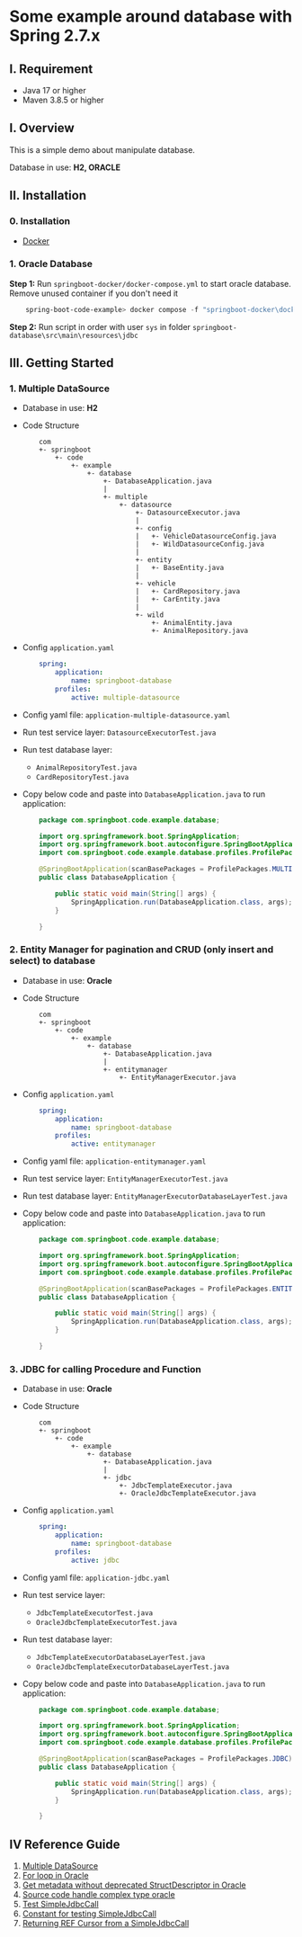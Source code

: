 # Some example around database with Spring 2.7.x

## I. Requirement
- Java 17 or higher
- Maven 3.8.5 or higher

## I. Overview

This is a simple demo about manipulate database.

Database in use: **H2, ORACLE**

## II. Installation

### 0. **Installation**

- [Docker](https://www.docker.com/)

### 1. **Oracle Database**

**Step 1:** Run `springboot-docker/docker-compose.yml` to start oracle database. Remove unused container if you don't need it

```powershell
    spring-boot-code-example> docker compose -f "springboot-docker\docker-compose.yml" up -d --build
```

**Step 2:** Run script in order with user `sys` in folder `springboot-database\src\main\resources\jdbc`


## III. Getting Started

### 1. Multiple DataSource

- Database in use: **H2**

- Code Structure

    ```
        com
        +- springboot
            +- code
                +- example
                    +- database
                        +- DatabaseApplication.java
                        |
                        +- multiple
                            +- datasource
                                +- DatasourceExecutor.java
                                |
                                +- config
                                |   +- VehicleDatasourceConfig.java
                                |   +- WildDatasourceConfig.java
                                |
                                +- entity
                                |   +- BaseEntity.java
                                |
                                +- vehicle
                                |   +- CardRepository.java
                                |   +- CarEntity.java
                                |
                                +- wild
                                    +- AnimalEntity.java
                                    +- AnimalRepository.java
    ```

- Config `application.yaml`

    ```yaml
        spring:
            application:
                name: springboot-database
            profiles:
                active: multiple-datasource
    ```

- Config yaml file: `application-multiple-datasource.yaml`

- Run test service layer: `DatasourceExecutorTest.java`

- Run test database layer:

    - `AnimalRepositoryTest.java`
    - `CardRepositoryTest.java`

- Copy below code and paste into `DatabaseApplication.java` to run application:

    ```java
        package com.springboot.code.example.database;

        import org.springframework.boot.SpringApplication;
        import org.springframework.boot.autoconfigure.SpringBootApplication;
        import com.springboot.code.example.database.profiles.ProfilePackages;

        @SpringBootApplication(scanBasePackages = ProfilePackages.MULTIPLE_DATASOURCE)
        public class DatabaseApplication {

            public static void main(String[] args) {
                SpringApplication.run(DatabaseApplication.class, args);
            }

        }
    ```

### 2. Entity Manager for pagination and CRUD (only insert and select) to database

- Database in use: **Oracle**

- Code Structure

    ```
        com
        +- springboot
            +- code
                +- example
                    +- database
                        +- DatabaseApplication.java
                        |
                        +- entitymanager
                            +- EntityManagerExecutor.java
    ```

- Config `application.yaml`

    ```yaml
        spring:
            application:
                name: springboot-database
            profiles:
                active: entitymanager
    ```

- Config yaml file: `application-entitymanager.yaml`

- Run test service layer: `EntityManagerExecutorTest.java`

- Run test database layer: `EntityManagerExecutorDatabaseLayerTest.java`

- Copy below code and paste into `DatabaseApplication.java` to run application:

    ```java
        package com.springboot.code.example.database;

        import org.springframework.boot.SpringApplication;
        import org.springframework.boot.autoconfigure.SpringBootApplication;
        import com.springboot.code.example.database.profiles.ProfilePackages;

        @SpringBootApplication(scanBasePackages = ProfilePackages.ENTITY_MANAGER)
        public class DatabaseApplication {

            public static void main(String[] args) {
                SpringApplication.run(DatabaseApplication.class, args);
            }

        }
    ```

### 3. JDBC for calling Procedure and Function

- Database in use: **Oracle**

- Code Structure

    ```
        com
        +- springboot
            +- code
                +- example
                    +- database
                        +- DatabaseApplication.java
                        |
                        +- jdbc
                            +- JdbcTemplateExecutor.java
                            +- OracleJdbcTemplateExecutor.java
    ```

- Config `application.yaml`

    ```yaml
        spring:
            application:
                name: springboot-database
            profiles:
                active: jdbc
    ```

- Config yaml file: `application-jdbc.yaml`

- Run test service layer:

    - `JdbcTemplateExecutorTest.java`
    - `OracleJdbcTemplateExecutorTest.java`

- Run test database layer:

    - `JdbcTemplateExecutorDatabaseLayerTest.java`
    - `OracleJdbcTemplateExecutorDatabaseLayerTest.java`

- Copy below code and paste into `DatabaseApplication.java` to run application:

    ```java
        package com.springboot.code.example.database;

        import org.springframework.boot.SpringApplication;
        import org.springframework.boot.autoconfigure.SpringBootApplication;
        import com.springboot.code.example.database.profiles.ProfilePackages;

        @SpringBootApplication(scanBasePackages = ProfilePackages.JDBC)
        public class DatabaseApplication {

            public static void main(String[] args) {
                SpringApplication.run(DatabaseApplication.class, args);
            }

        }
    ```

## IV Reference Guide

1. [Multiple DataSource](https://www.javaguides.net/2018/09/spring-boot-jpa-multiple-data-sources-example.html)
2. [For loop in Oracle](https://blogs.oracle.com/connect/post/on-looping-first-and-last)
3. [Get metadata without deprecated StructDescriptor in Oracle](https://stackoverflow.com/questions/50697679/get-metadata-without-deprecated-structdescriptor-in-oracle)
4. [Source code handle complex type oracle](https://github.com/spring-attic/spring-data-jdbc-ext/blob/master/spring-data-oracle/src/main/java/org/springframework/data/jdbc/support/oracle/SqlReturnArray.java)
5. [Test SimpleJdbcCall](https://github.com/spring-projects/spring-framework/blob/6.0.x/spring-jdbc/src/test/java/org/springframework/jdbc/core/simple/SimpleJdbcCallTests.java)
6. [Constant for testing SimpleJdbcCall](https://docs.oracle.com/en/java/javase/17/docs/api//constant-values.html#java.sql.DatabaseMetaData.procedureColumnOut)
7. [Returning REF Cursor from a SimpleJdbcCall](https://www.logicbig.com/tutorials/spring-framework/spring-data-access-with-jdbc/simple-jdbc-ref-cursor.html)